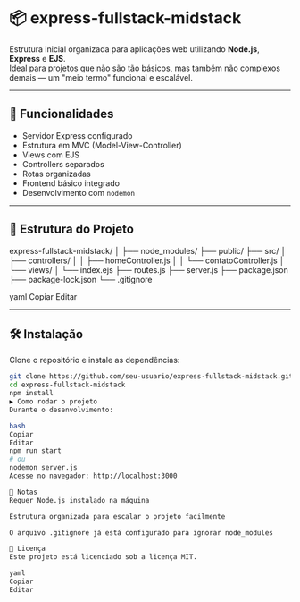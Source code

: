# 📦 express-fullstack-midstack

Estrutura inicial organizada para aplicações web utilizando **Node.js**, **Express** e **EJS**.  
Ideal para projetos que não são tão básicos, mas também não complexos demais — um "meio termo" funcional e escalável.

---

## 🚀 Funcionalidades

- Servidor Express configurado
- Estrutura em MVC (Model-View-Controller)
- Views com EJS
- Controllers separados
- Rotas organizadas
- Frontend básico integrado
- Desenvolvimento com `nodemon`

---

## 📁 Estrutura do Projeto

express-fullstack-midstack/ │ ├── node_modules/ ├── public/ ├── src/ │ ├── controllers/ │ │ ├── homeController.js │ │ └── contatoController.js │ └── views/ │ └── index.ejs ├── routes.js ├── server.js ├── package.json ├── package-lock.json └── .gitignore

yaml
Copiar
Editar

---

## 🛠️ Instalação

Clone o repositório e instale as dependências:

```bash
git clone https://github.com/seu-usuario/express-fullstack-midstack.git
cd express-fullstack-midstack
npm install
▶️ Como rodar o projeto
Durante o desenvolvimento:

bash
Copiar
Editar
npm run start
# ou
nodemon server.js
Acesse no navegador: http://localhost:3000

📌 Notas
Requer Node.js instalado na máquina

Estrutura organizada para escalar o projeto facilmente

O arquivo .gitignore já está configurado para ignorar node_modules

📄 Licença
Este projeto está licenciado sob a licença MIT.

yaml
Copiar
Editar
